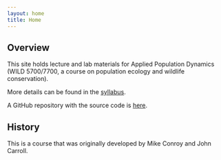```yaml
---
layout: home
title: Home
---
```



## Overview

This site holds lecture and lab materials for Applied Population Dynamics (WILD 5700/7700, a course on population ecology and wildlife conservation). 

More details can be found in the [syllabus](syllabus.md).

A GitHub repository with the source code is [here](https://github.com/rbchan/applied-popdy).



## History
This is a course that was originally developed by Mike Conroy and John Carroll.

